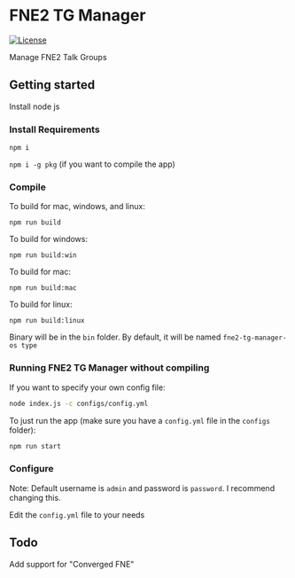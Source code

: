 # FNE2 TG Manager

[![License](https://img.shields.io/badge/License-GPLv3-blue?style=for-the-badge)](https://www.gnu.org/licenses/gpl-3.0)

Manage FNE2 Talk Groups

## Getting started

Install node js

### Install Requirements

`npm i`

`npm i -g pkg` (if you want to compile the app)

### Compile
To build for mac, windows, and linux:

`npm run build`

To build for windows:

`npm run build:win`

To build for mac:

`npm run build:mac`

To build for linux:

`npm run build:linux`

Binary will be in the `bin` folder. By default, it will be named `fne2-tg-manager-os type`

### Running FNE2 TG Manager without compiling

If you want to specify your own config file:
```bash
node index.js -c configs/config.yml
```

To just run the app (make sure you have a `config.yml` file in the `configs` folder):

```bash
npm run start
```

### Configure

Note: Default username is `admin` and password is `password`. I recommend changing this.

Edit the `config.yml` file to your needs

## Todo

Add support for "Converged FNE"